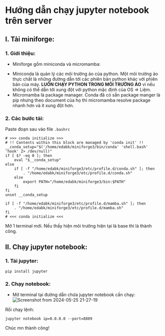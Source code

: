 # Hướng dẫn chạy jupyter notebook trên server
## I. Tải miniforge:
### 1. Giới thiệu:
- Miniforge gồm miniconda và micromamba:
+ Miniconda là quản lý các môi trường ảo của python. Một môi trường ảo thực chất là những đường dẫn tới các phiên bản python khác với phiên bản của máy. **LUÔN CHẠY PYTHON TRONG MÔI TRƯỜNG ẢO** vì nếu không có thể dẫn tới xung đột với python mặc định của OS => Liệm.
+ Micromamba là package manager. Conda đã có sẵn package manger là pip nhưng theo document của họ thì micromamba resolve package nhanh hơn và ít xung đột hơn.
### 2. Các bước tải:
Paste đoạn sau vào file `.bashrc`
```
# >>> conda initialize >>>
# !! Contents within this block are managed by 'conda init' !!
__conda_setup="$('/home/edabk/miniforge3/bin/conda' 'shell.bash' 'hook' 2> /dev/null)"
if [ $? -eq 0 ]; then
    eval "$__conda_setup"
else
    if [ -f "/home/edabk/miniforge3/etc/profile.d/conda.sh" ]; then
        . "/home/edabk/miniforge3/etc/profile.d/conda.sh"
    else
        export PATH="/home/edabk/miniforge3/bin:$PATH"
    fi
fi
unset __conda_setup

if [ -f "/home/edabk/miniforge3/etc/profile.d/mamba.sh" ]; then
    . "/home/edabk/miniforge3/etc/profile.d/mamba.sh"
fi
# <<< conda initialize <<<
```
Mở 1 terminal mới. Nếu thấy hiện môi trường hiện tại là base thì là thành công.
## II. Chạy jupyter notebook:
### 1. Tải jupyter:
```
pip install jupyter
```
### 2. Chạy notebook: 
- Mở terminal tại đường dẫn chứa jupyter notebook cần chạy:
![Screenshot from 2024-05-25 21-27-19](https://github.com/cern143/edabk_SoC_doc/assets/70802909/9b8832ec-6bdd-46a9-952d-592d783e5fd2)

Rồi chạy lệnh:
```
jupyter notebook ip=0.0.0.0 --port=8889
```
Chúc mn thành công!
  

